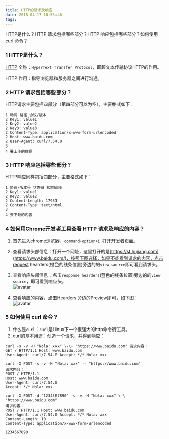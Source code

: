 ```yaml
---
title: HTTP的请求及响应
date: 2018-04-17 16:53:46
tags:
---
```


HTTP是什么？HTTP 请求包括哪些部分？HTTP 响应包括哪些部分？如何使用 curl 命令？
<escape><!-- more --></escape>

### 1  HTTP是什么？

[HTTP](https://link.zhihu.com/?target=https%3A//zh.wikipedia.org/wiki/%25E8%25B6%2585%25E6%2596%2587%25E6%259C%25AC%25E4%25BC%25A0%25E8%25BE%2593%25E5%258D%258F%25E8%25AE%25AE) 全称：`HyperText Transfer Protocol`，即超文本传输协议HTTP的作用。

HTTP 作用：指导浏览器和服务器之间进行沟通。

### 2  HTTP 请求包括哪些部分？

HTTP请求主要包括四部分（第四部分可以为空），主要格式如下：
```
1 动词 路径 协议/版本
2 Key1: value1
2 Key2: value2
2 Key3: value3
2 Content-Type: application/x-www-form-urlencoded
2 Host: www.baidu.com
2 User-Agent: curl/7.54.0
3 
4 要上传的数据
```

### 3  HTTP 响应包括哪些部分？

HTTP响应同样包括四部分，主要格式如下：
```
1 协议/版本号 状态码 状态解释
2 Key1: value1
2 Key2: value2
2 Content-Length: 17931
2 Content-Type: text/html
3
4 要下载的内容
```

### 4  如何用Chrome开发者工具查看 HTTP 请求及响应的内容？

1. 首先进入chrome浏览器，`command+option+i `打开开发者页面。
2. 查看请求头部信息：打开一个网址，这里打开的是[https://st.hujiang.com](https://www.baidu.com/)，按照下图选择，如果不能看到请求的内容，点击request hearders(橙色的线条位置)旁边的的`view source`即可看到请求头。
3. 查看响应头部信息：点击`response hearders`(蓝色的线条位置)旁边的的`view source`，即可看到响应头。  
    ![avatar](https://i.loli.net/2018/06/03/5b12d6501ffab.png)
    
4. 查看响应的内容，点击Hearders 旁边的Preview即可，如下图：  
    ![avatar](https://i.loli.net/2018/06/03/5b12d6beb6358.png)

### 5  如何使用 curl 命令？

1. 什么是`curl`：`curl`是Linux下一个很强大的http命令行工具。
2. curl的基本用途：创造一个请求，并得到响应：
```
curl -s -v -H "Nola: xxx" \-\- "https://www.baidu.com" 请求内容：
GET / HTTP/1.1 Host: www.baidu.com
User-Agent: curl/7.54.0 Accept: */* Nola: xxx
```
```
curl -X POST -s -v -H "Nola: xxx" -- "https://www.baidu.com"
请求内容：
POST / HTTP/1.1
Host: www.baidu.com
User-Agent: curl/7.54.0
Accept: */* Nola: xxx
```  
```
curl -X POST -d "1234567890" -s -v -H "Nola: xxx" \-\- "https://www.baidu.com" 
请求内容：
POST / HTTP/1.1 Host: www.baidu.com
User-Agent: curl/7.54.0 Accept: */* Nola: xxx
Content-Length: 10
Content-Type: application/x-www-form-urlencoded
    
1234567890
```